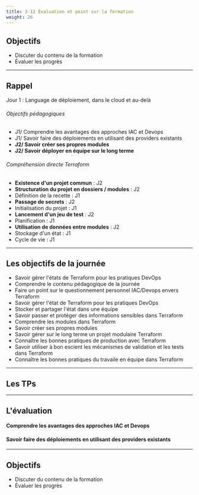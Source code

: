 ```yaml
---
title: 2-12 Évaluation et point sur la formation
weight: 26
---
```


## Objectifs 
- Discuter du contenu de la formation
- Évaluer les progrès 


---

## Rappel 

Jour 1 : Language de déploiement, dans le cloud et au-delà

###### Objectifs pédagogiques 
* J1/ Comprendre les avantages des approches IAC et Devops 
* J1/ Savoir faire des déploiements en utilisant des providers existants 
* **J2/ Savoir créer ses propres modules** 
* **J2/ Savoir déployer en équipe sur le long terme**

###### Compréhension directe Terraform
  * **Existence d'un projet commun** :  J2
  * **Structuration du projet en dossiers / modules** : J2 
  * Définition de la recette : J1
  * **Passage de secrets** : J2 
  * Initialisation du projet : J1 
  * **Lancement d'un jeu de test** : J2 
  * Planification : J1
  * **Utilisation de données entre modules** : J2
  * Stockage d'un état : J1
  * Cycle de vie : J1

---

## Les objectifs de la journée 
- Savoir gérer l'états de Terraform pour les pratiques DevOps
- Comprendre le contenu pédagogique de la journée
- Faire un point sur le questionnement personnel IAC/Devops envers Terraform
- Savoir gérer l'état de Terraform pour les pratiques DevOps
- Stocker et partager l'état dans une équipe
- Savoir passer et protéger des informations sensibles dans Terraform 
- Comprendre les modules dans Terraform
- Savoir créer ses propres modules
- Savoir gérer sur le long terme un projet modulaire Terraform
- Connaître les bonnes pratiques de production avec Terraform
- Savoir utiliser à bon escient les mécanismes de validation et les tests dans Terraform
- Connaître les bonnes pratiques du travaile en équipe dans Terraform

---

## Les TPs


--- 

## L'évaluation 

#### Comprendre les avantages des approches IAC et Devops

#### Savoir faire des déploiements en utilisant des providers existants 

---

## Objectifs 
- Discuter du contenu de la formation
- Évaluer les progrès 
